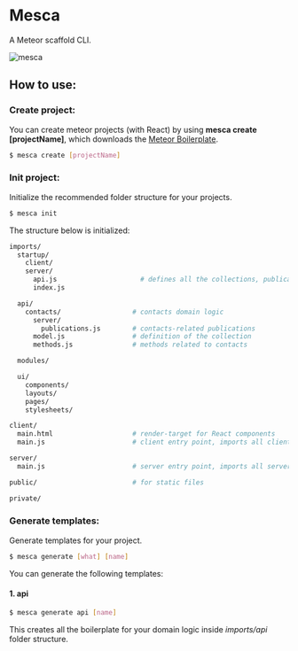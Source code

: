 Mesca
===
A Meteor scaffold CLI.

![mesca](https://user-images.githubusercontent.com/29805089/28504837-9a7d38fe-6ff3-11e7-92ff-f1107938008e.png)

## How to use:

### Create project:

You can create meteor projects (with React) by using **mesca create [projectName]**, which downloads the [Meteor Boilerplate](https://github.com/brenopanzolini/meteor-boilerplate).

```sh
$ mesca create [projectName]
```

### Init project:

Initialize the recommended folder structure for your projects.

```sh
$ mesca init
```

The structure below is initialized:

```sh
imports/
  startup/
    client/
    server/
      api.js                     # defines all the collections, publications and methods
      index.js

  api/
    contacts/                  # contacts domain logic
      server/
        publications.js        # contacts-related publications
      model.js                 # definition of the collection
      methods.js               # methods related to contacts

  modules/

  ui/
    components/
    layouts/
    pages/
    stylesheets/

client/
  main.html                    # render-target for React components
  main.js                      # client entry point, imports all client code

server/
  main.js                      # server entry point, imports all server code

public/                        # for static files

private/
```

### Generate templates:

Generate templates for your project.

```sh
$ mesca generate [what] [name]
```

You can generate the following templates:

#### 1. api

```sh
$ mesca generate api [name]
```

This creates all the boilerplate for your domain logic inside *imports/api* folder structure.
